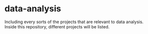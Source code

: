 # data-analysis

Including every sorts of the projects that are relevant to data analysis. Inside this repository, different projects will be listed.
